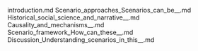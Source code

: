 introduction.md
Scenario_approaches_Scenarios_can_be__.md
Historical_social_science_and_narrative__.md
Causality_and_mechanisms__.md
Scenario_framework_How_can_these__.md
Discussion_Understanding_scenarios_in_this__.md